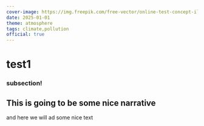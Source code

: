 ```yaml
---
cover-image: https://img.freepik.com/free-vector/online-test-concept-illustration_114360-30917.jpg?semt=ais_hybrid&w=740
date: 2025-01-01
theme: atmosphere
tags: climate,pollution
official: true
---
```

# test1 <!--{ as="img" mode="hero" src="https://img.freepik.com/free-vector/online-test-concept-illustration_114360-30917.jpg?semt=ais_hybrid&w=740" }-->

### subsection!

## This is going to be some nice narrative
and here we will ad some nice text